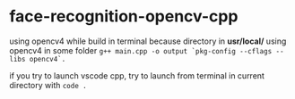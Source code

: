 # face-recognition-opencv-cpp

using opencv4 while build in terminal because directory in **usr/local/** using opencv4 in some folder
``g++ main.cpp -o output `pkg-config --cflags --libs opencv4`.``

if you try to launch vscode cpp, try to launch from terminal in current directory with `code .`
